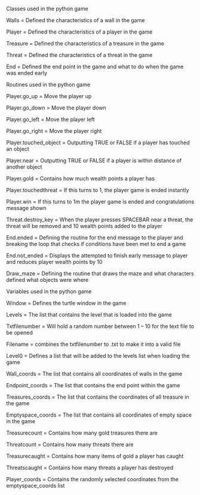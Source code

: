 Classes used in the python game

Walls = Defined the characteristics of a wall in the game

Player = Defined the characteristics of a player in the game

Treasure = Defined the characteristics of a treasure in the game

Threat = Defined the characteristics of a threat in the game

End = Defined the end point in the game and what to do when the game was ended early

Routines used in the python game

Player.go_up = Move the player up

Player.go_down = Move the player down

Player.go_left = Move the player left

Player.go_right = Move the player right

Player.touched_object = Outputting TRUE or FALSE if a player has touched an object

Player.near = Outputting TRUE or FALSE if a player is within distance of another object

Player.gold = Contains how much wealth points a player has

Player.touchedthreat = If this turns to 1, the player game is ended instantly

Player.win = If this turns to 1m the player game is ended and congratulations message shown

Threat.destroy_key = When the player presses SPACEBAR near a threat, the threat will be removed and 10 wealth points added to the player

End.ended = Defining the routine for the end message to the player and breaking the loop that checks if conditions have been met to end a game

End.not_ended = Displays the attempted to finish early message to player and reduces player wealth points by 10

Draw_maze = Defining the routine that draws the maze and what characters defined what objects were where

Variables used in the python game

Window = Defines the turtle window in the game

Levels = The list that contains the level that is loaded into the game

Txtfilenumber = Will hold a random number between 1 – 10 for the text file to be opened

Filename = combines the txtfilenumber to .txt to make it into a valid file

Level0 = Defines a list that will be added to the levels list when loading the game

Wall_coords = The list that contains all coordinates of walls in the game

Endpoint_coords = The list that contains the end point within the game

Treasures_coords = The list that contains the coordinates of all treasure in the game

Emptyspace_coords = The list that contains all coordinates of empty space in the game

Treasurecount = Contains how many gold treasures there are

Threatcount = Contains how many threats there are

Treasurecaught = Contains how many items of gold a player has caught

Threatscaught = Contains how many threats a player has destroyed

Player_coords = Contains the randomly selected coordinates from the emptyspace_coords list

